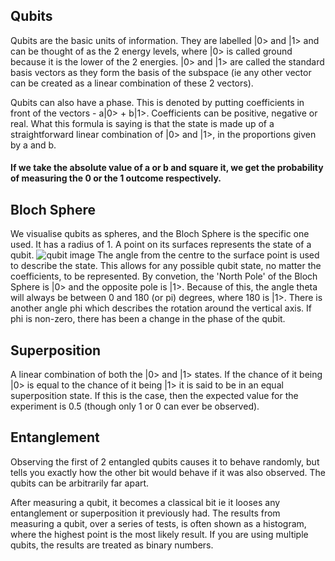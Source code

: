 
## Qubits
Qubits are the basic units of information. They are labelled |0> and |1> and can be thought of as the 2 energy levels, where |0> is called ground because it is the lower of the 2 energies. |0> and |1> are called the standard basis vectors as they form the basis of the subspace (ie any other vector can be created as a linear combination of these 2 vectors).

Qubits can also have a phase. This is denoted by putting coefficients in front of the vectors - a|0> + b|1>. Coefficients can be positive, negative or real.
What this formula is saying is that the state is made up of a straightforward linear combination of |0> and |1>, in the proportions given by a and b.
#### If we take the absolute value of a or b and square it, we get the probability of measuring the 0 or the 1 outcome respectively.

## Bloch Sphere
We visualise qubits as spheres, and the Bloch Sphere is the specific one used. It has a radius of 1. A point on its surfaces represents the state of a qubit.
![qubit image](https://en.wikipedia.org/wiki/Bloch_sphere#/media/File:Bloch_sphere.svg)
The angle from the centre to the surface point is used to describe the state. This allows for any possible qubit state, no matter the coefficients, to be represented. By convetion, the 'North Pole' of the Bloch Sphere is |0> and the opposite pole is |1>. Because of this, the angle theta will always be between 0 and 180 (or pi) degrees, where 180 is |1>. There is another angle phi which describes the rotation around the vertical axis. If phi is non-zero, there has been a change in the phase of the qubit.


## Superposition
A linear combination of both the |0> and |1> states. If the chance of it being |0> is equal to the chance of it being |1> it is said to be in an equal superposition state. If this is the case, then the expected value for the experiment is 0.5 (though only 1 or 0 can ever be observed).

## Entanglement
Observing the first of 2 entangled qubits causes it to behave randomly, but tells you exactly how the other bit would behave if it was also observed.
The qubits can be arbitrarily far apart.

After measuring a qubit, it becomes a classical bit ie it looses any entanglement or superposition it previously had.
The results from measuring a qubit, over a series of tests, is often shown as a histogram, where the highest point is the most likely result. If you are using multiple qubits, the results are treated as binary numbers.
